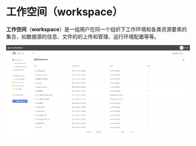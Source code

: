 # 工作空间（workspace）

**工作空间**（**workspace**）是一组用户在同一个组织下工作环境和各类资源要素的集合，如数据源的信息、文件的的上传和管理、运行环境配置等等。

![](/assets/ws.png)

